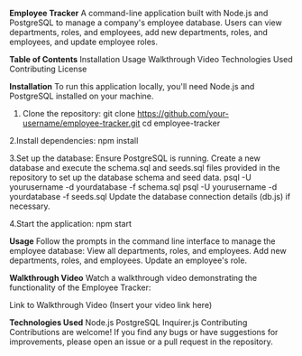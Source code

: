 **Employee Tracker**
A command-line application built with Node.js and PostgreSQL to manage a company's employee database. Users can view departments, roles, and employees, add new departments, roles, and employees, and update employee roles.

**Table of Contents**
Installation
Usage
Walkthrough Video
Technologies Used
Contributing
License


**Installation**
To run this application locally, you'll need Node.js and PostgreSQL installed on your machine.

1. Clone the repository:
  git clone https://github.com/your-username/employee-tracker.git
  cd employee-tracker

2.Install dependencies:
  npm install

3.Set up the database:
Ensure PostgreSQL is running.
Create a new database and execute the schema.sql and seeds.sql files provided in the repository to set up the database schema and seed data.
 psql -U yourusername -d yourdatabase -f schema.sql
 psql -U yourusername -d yourdatabase -f seeds.sql
 Update the database connection details (db.js) if necessary.

4.Start the application:
  npm start


**Usage**
Follow the prompts in the command line interface to manage the employee database:
View all departments, roles, and employees.
Add new departments, roles, and employees.
Update an employee's role.


**Walkthrough Video**
Watch a walkthrough video demonstrating the functionality of the Employee Tracker:

Link to Walkthrough Video (Insert your video link here)


**Technologies Used**
Node.js
PostgreSQL
Inquirer.js
Contributing
Contributions are welcome! If you find any bugs or have suggestions for improvements, please open an issue or a pull request in the repository.

